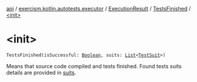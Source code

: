 [api](../../../index.md) / [exercism.kotlin.autotests.executor](../../index.md) / [ExecutionResult](../index.md) / [TestsFinished](index.md) / [&lt;init&gt;](./-init-.md)

# &lt;init&gt;

`TestsFinished(isSuccessful: `[`Boolean`](https://kotlinlang.org/api/latest/jvm/stdlib/kotlin/-boolean/index.html)`, suits: `[`List`](https://kotlinlang.org/api/latest/jvm/stdlib/kotlin.collections/-list/index.html)`<`[`TestSuit`](../../../utils.junit/-test-suit/index.md)`>)`

Means that source code compiled and tests finished.
Found tests suits details are provided in [suits](suits.md).

